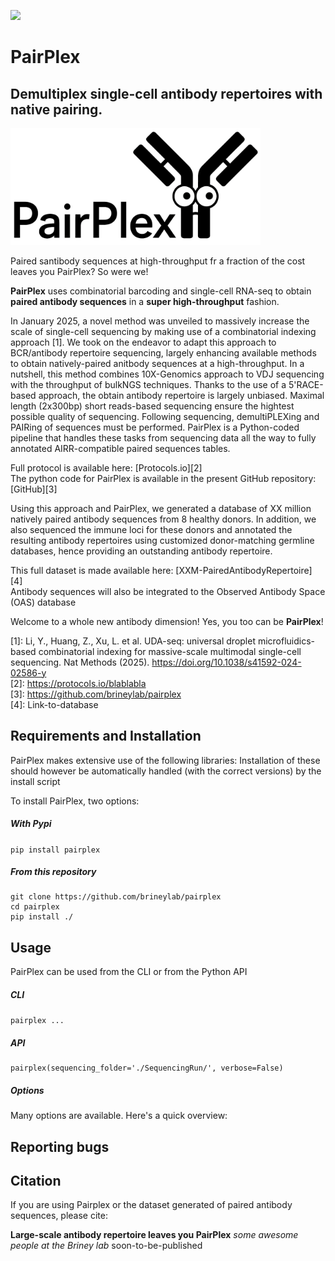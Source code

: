 ![](https://img.shields.io/badge/license-MIT-blue.svg)

# PairPlex
Demultiplex single-cell antibody repertoires with native pairing.
---

<img src="./pairplex/data/pairplex_logo_borders.png" alt="PairPlex Logo" width="400"/>

Paired santibody sequences at high-throughput fr a fraction of the cost leaves you PairPlex? So were we!

**PairPlex** uses combinatorial barcoding and single-cell RNA-seq to obtain **paired antibody sequences** in a **super high-throughput** fashion.

In January 2025, a novel method was unveiled to massively increase the scale of single-cell sequencing by making use of a combinatorial indexing approach [1]. We took on the endeavor to adapt this approach to BCR/antibody repertoire sequencing, largely enhancing available methods to obtain natively-paired anitbody sequences at a high-throughput.
In a nutshell, this method combines 10X-Genomics approach to VDJ sequencing with the throughput of bulkNGS techniques. Thanks to the use of a 5'RACE-based approach, the obtain antibody repertoire is largely unbiased. Maximal length (2x300bp) short reads-based sequencing ensure the hightest possible quality of sequencing. 
Following sequencing, demultiPLEXing and PAIRing of sequences must be performed. PairPlex is a Python-coded pipeline that handles these tasks from sequencing data all the way to fully annotated AIRR-compatible paired sequences tables. 

Full protocol is available here: [Protocols.io][2]  
The python code for PairPlex is available in the present GitHub repository: [GitHub][3]  

Using this approach and PairPlex, we generated a database of XX million natively paired antibody sequences from 8 healthy donors. In addition, we also sequenced the immune loci for these donors and annotated the resulting antibody repertoires using customized donor-matching germline databases, hence providing an outstanding antibody repertoire.

This full dataset is made available here: [XXM-PairedAntibodyRepertoire] [4]  
Antibody sequences will also be integrated to the Observed Antibody Space (OAS) database

Welcome to a whole new antibody dimension! Yes, you too can be **PairPlex**!



[1]: Li, Y., Huang, Z., Xu, L. et al. UDA-seq: universal droplet microfluidics-based combinatorial indexing for massive-scale multimodal single-cell sequencing. Nat Methods (2025). https://doi.org/10.1038/s41592-024-02586-y  
[2]: https://protocols.io/blablabla  
[3]: https://github.com/brineylab/pairplex  
[4]: Link-to-database  



## Requirements and Installation
PairPlex makes extensive use of the following libraries: 
Installation of these should however be automatically handled (with the correct versions) by the install script

To install PairPlex, two options:
##### With Pypi
`pip install pairplex`
##### From this repository
```
git clone https://github.com/brineylab/pairplex
cd pairplex
pip install ./
```

## Usage
PairPlex can be used from the CLI or from the Python API

##### CLI
`pairplex ...`

##### API
```
pairplex(sequencing_folder='./SequencingRun/', verbose=False)
```

##### Options
Many options are available. Here's a quick overview:


## Reporting bugs


## Citation
If you are using Pairplex or the dataset generated of paired antibody sequences, please cite:

**Large-scale antibody repertoire leaves you PairPlex**
_some awesome people at the Briney lab_
soon-to-be-published



